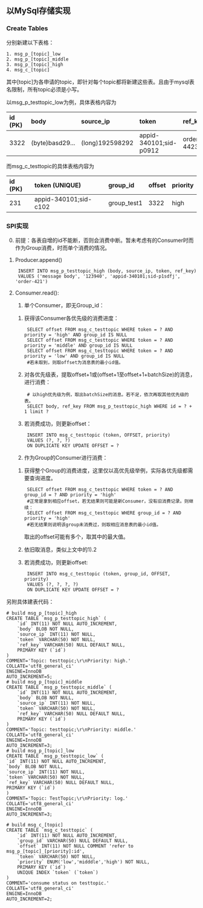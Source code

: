 ## 以MySql存储实现

### Create Tables
分别新建以下表格：

    1. msg_p_[topic]_low
    2. msg_p_[topic]_middle
    3. msg_p_[topic]_high
    4. msg_c_[topic]

其中[topic]为各申请的topic，即针对每个topic都将新建这些表。且由于mysql表名限制，所有topic必须是小写。

以msg\_p\_testtopic_low为例，具体表格内容为

| id (PK)| body | source_ip | token| ref_key|
|:--|:--|:--|:--|:--|
| 3322| (byte)basd29...| (long)192598292| appid-340101;sid-p0912| order-4423|

而msg\_c\_testtopic的具体表格内容为

| id (PK)| token (UNIQUE) | group_id | offset | priority|
|:--|:--|:--|:--|:--|
| 231| appid-340101;sid-c102|group_test1| 3322| high|

### SPI实现
0. 前提：各表自增的id不能断，否则会消费中断。暂未考虑有的Consumer时而作为Group消费，时而单个消费的情况。

1. Producer.append()
	
	    INSERT INTO msg_p_testtopic_high (body, source_ip, token, ref_key)
	    VALUES ('message body', '123940', 'appid-340101;sid-p1sdfj', 'order-421')

2. Consumer.read():

    1) 单个Consumer，即无Group_id：
	
	1. 获得该Consumer各优先级的消费进度：
	
			SELECT offset FROM msg_c_testtopic WHERE token = ? AND priority = 'high' AND group_id IS NULL
			SELECT offset FROM msg_c_testtopic WHERE token = ? AND priority = 'middle' AND group_id IS NULL
			SELECT offset FROM msg_c_testtopic WHERE token = ? AND priority = 'low' AND group_id IS NULL
			#若未取到，则取offset为消息表的最小id值。

	2. 对各优先级表，提取offset+1或(offset+1至offset+1+batchSize)的消息，进行消费：
	
			# 以high优先级为例，取出batchSize的消息。若不足，依次再取其他优先级的表。
			SELECT body, ref_key FROM msg_p_testtopic_high WHERE id = ? + 1 limit ?
	
	3. 若消费成功，则更新offset：
			
			INSERT INTO msg_c_testtopic (token, OFFSET, priority) 
			VALUES (?, ?, ?) 
			ON DUPLICATE KEY UPDATE OFFSET = ?			

    2) 作为Group的Consumer进行消费：
	1. 获得整个Group的消费进度，这里仅以高优先级举例，实际各优先级都需要查询进度。

			SELECT offset FROM msg_c_testtopic WHERE token = ? AND group_id = ? AND priority = 'high'
			#正常是拿到相应offset，若无结果则可能是新Consumer，没有旧消费记录。则继续：
			SELECT offset FROM msg_c_testtopic WHERE group_id = ? AND priority = 'high'
			#若无结果则说明该group未消费过，则取相应消息表的最小id值。
		取出的offset可能有多个，取其中的最大值。
	2. 依旧取消息，类似上文中的1).2
	3. 若消费成功，则更新offset:

			INSERT INTO msg_c_testtopic (token, group_id, OFFSET, priority) 
			VALUES (?, ?, ?, ?) 
			ON DUPLICATE KEY UPDATE OFFSET = ?


另附具体建表代码：

    # build msg_p_[topic]_high
	CREATE TABLE `msg_p_testtopic_high` (
		`id` INT(11) NOT NULL AUTO_INCREMENT,
		`body` BLOB NOT NULL,
		`source_ip` INT(11) NOT NULL,
		`token` VARCHAR(50) NOT NULL,
		`ref_key` VARCHAR(50) NULL DEFAULT NULL,
		PRIMARY KEY (`id`)
	)
	COMMENT='Topic: testtopic;\r\nPriority: high.'
	COLLATE='utf8_general_ci'
	ENGINE=InnoDB
	AUTO_INCREMENT=5;
	# build msg_p_[topic]_middle
	CREATE TABLE `msg_p_testtopic_middle` (
		`id` INT(11) NOT NULL AUTO_INCREMENT,
		`body` BLOB NOT NULL,
		`source_ip` INT(11) NOT NULL,
		`token` VARCHAR(50) NOT NULL,
		`ref_key` VARCHAR(50) NULL DEFAULT NULL,
		PRIMARY KEY (`id`)
	)
	COMMENT='Topic: testtopic;\r\nPriority: middle.'
	COLLATE='utf8_general_ci'
	ENGINE=InnoDB
	AUTO_INCREMENT=3;
	# build msg_p_[topic]_low
	CREATE TABLE `msg_p_testtopic_low` (
	`id` INT(11) NOT NULL AUTO_INCREMENT,
	`body` BLOB NOT NULL,
	`source_ip` INT(11) NOT NULL,
	`token` VARCHAR(50) NOT NULL,
	`ref_key` VARCHAR(50) NULL DEFAULT NULL,
	PRIMARY KEY (`id`)
	)
	COMMENT='Topic: TestTopic;\r\nPriority: log.'
	COLLATE='utf8_general_ci'
	ENGINE=InnoDB
	AUTO_INCREMENT=3;

    # build msg_c_[topic]
	CREATE TABLE `msg_c_testtopic` (
		`id` INT(11) NOT NULL AUTO_INCREMENT,
		`group_id` VARCHAR(50) NULL DEFAULT NULL,
		`offset` INT(11) NOT NULL COMMENT 'refer to msg_p_[topic]_[priority]:id',
		`token` VARCHAR(50) NOT NULL,
		`priority` ENUM('low','midddle','high') NOT NULL,
		PRIMARY KEY (`id`)
		UNIQUE INDEX `token` (`token`)
	)
	COMMENT='consume status on testtopic.'
	COLLATE='utf8_general_ci'
	ENGINE=InnoDB
	AUTO_INCREMENT=2;
